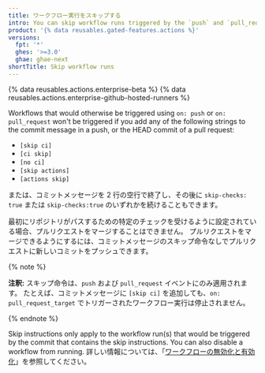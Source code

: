 ```yaml
---
title: ワークフロー実行をスキップする
intro: You can skip workflow runs triggered by the `push` and `pull_request` events by including a command in your commit message.
product: '{% data reusables.gated-features.actions %}'
versions:
  fpt: '*'
  ghes: '>=3.0'
  ghae: ghae-next
shortTitle: Skip workflow runs
---
```


{% data reusables.actions.enterprise-beta %}
{% data reusables.actions.enterprise-github-hosted-runners %}

Workflows that would otherwise be triggered using `on: push` or `on: pull_request` won't be triggered if you add any of the following strings to the commit message in a push, or the HEAD commit of a pull request:

* `[skip ci]`
* `[ci skip]`
* `[no ci]`
* `[skip actions]`
* `[actions skip]`

または、コミットメッセージを 2 行の空行で終了し、その後に `skip-checks: true` または `skip-checks:true` のいずれかを続けることもできます。

最初にリポジトリがパスするための特定のチェックを受けるように設定されている場合、プルリクエストをマージすることはできません。 プルリクエストをマージできるようにするには、コミットメッセージのスキップ命令なしでプルリクエストに新しいコミットをプッシュできます。

{% note %}

**注釈:** スキップ命令は、`push` および `pull_request` イベントにのみ適用されます。 たとえば、コミットメッセージに `[skip ci]` を追加しても、`on: pull_request_target` でトリガーされたワークフロー実行は停止されません。

{% endnote %}

Skip instructions only apply to the workflow run(s) that would be triggered by the commit that contains the skip instructions. You can also disable a workflow from running. 詳しい情報については、「[ワークフローの無効化と有効化](/actions/managing-workflow-runs/disabling-and-enabling-a-workflow)」を参照してください。

